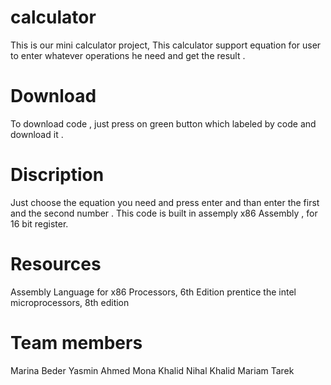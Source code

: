 # calculator
This is our mini calculator project, This calculator support equation for user to enter whatever operations he need
and get the result . 
# Download
To download code , just press on green button which labeled by code and download it .
# Discription
Just choose the equation you need and press enter and than enter the first and the second number . 
This code is built in assemply x86 Assembly , for 16 bit register.
# Resources
Assembly Language for x86 Processors, 6th Edition
prentice the intel microprocessors, 8th edition
# Team members
Marina Beder 
Yasmin Ahmed
Mona Khalid 
Nihal Khalid
Mariam Tarek 
